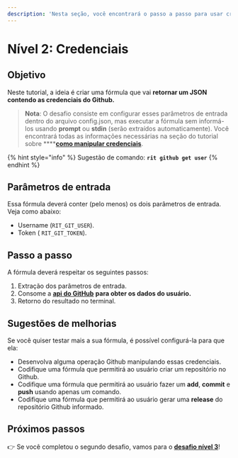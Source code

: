 ```yaml
---
description: 'Nesta seção, você encontrará o passo a passo para usar credenciais no Ritchie.'
---
```


# Nível 2: Credenciais

## Objetivo

Neste tutorial, a ideia é criar uma fórmula que vai **retornar um JSON contendo as credenciais do Github.**

> **Nota**: O desafio consiste em configurar esses parâmetros de entrada dentro do arquivo config.json, mas executar a fórmula sem informá-los usando **prompt** ou **stdin** \(serão extraídos automaticamente\). Você encontrará todas as informações necessárias na seção do tutorial sobre ****[**como manipular credenciais**](https://docs.ritchiecli.io/v/v2.0-pt/tutoriais/lista-de-comandos).

{% hint style="info" %}
Sugestão de comando: **`rit github get user`**
{% endhint %}

## Parâmetros de entrada

Essa fórmula deverá conter \(pelo menos\) os dois parâmetros de entrada. Veja como abaixo:

* Username \(`RIT_GIT_USER`\). 
* Token \( `RIT_GIT_TOKEN`\).

## Passo a passo

A fórmula deverá respeitar os seguintes passos:

1. Extração dos parâmetros de entrada. 
2. Consome a [**api do GitHub**](https://docs.github.com/en/free-pro-team@latest/rest/reference/users#get-a-user) ****para obter os dados do usuário**.** 
3. Retorno do resultado no terminal.

## Sugestões de melhorias

Se você quiser testar mais a sua fórmula, é possível configurá-la para que ela:

* Desenvolva alguma operação Github manipulando essas credenciais. 
* Codifique uma fórmula que permitirá ao usuário criar um repositório no Github. 
* Codifique uma fórmula que permitirá ao usuário fazer um **add**, **commit** e **push** usando apenas um comando. 
* Codifique uma fórmula que permitirá ao usuário gerar uma **release** do repositório Github informado.

## Próximos passos 

👉 Se você completou o segundo desafio, vamos para o [**desafio nível 3**](nivel-3-inputs-condicionais.md)!


